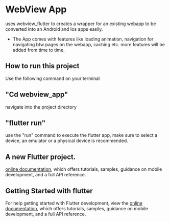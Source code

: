 # WebView App 
uses webview_flutter to creates a wrapper for an existing webapp to be converted into an Android and Ios apps easily.

- The App comes with features like loading animation, navigation for navigating btw pages on the webapp, caching etc. more features will be added from time to time.

##  How to run this project 
 Use the following command on your terminal
## "Cd webview_app"  
navigate into the project directory

## "flutter run" 
use the "run" command to execute the flutter app, make sure to select a device, an emulator or a physical device is recommended.


## A new Flutter project.
[online documentation](https://docs.flutter.dev/), which offers tutorials,
samples, guidance on mobile development, and a full API reference.



## Getting Started with flutter
For help getting started with Flutter development, view the
[online documentation](https://docs.flutter.dev/), which offers tutorials,
samples, guidance on mobile development, and a full API reference.
